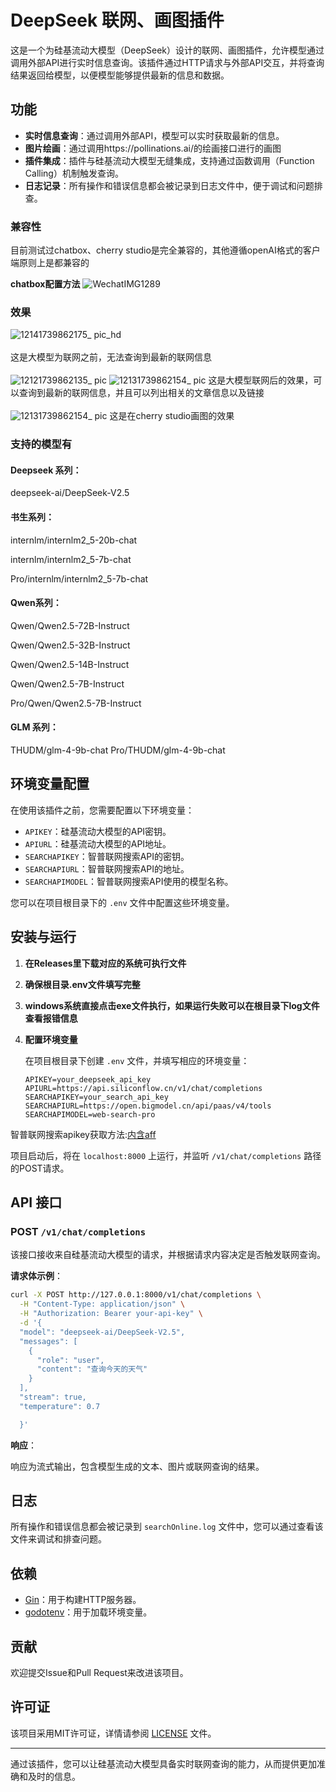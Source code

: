# DeepSeek 联网、画图插件

这是一个为硅基流动大模型（DeepSeek）设计的联网、画图插件，允许模型通过调用外部API进行实时信息查询。该插件通过HTTP请求与外部API交互，并将查询结果返回给模型，以便模型能够提供最新的信息和数据。

## 功能

- **实时信息查询**：通过调用外部API，模型可以实时获取最新的信息。
- **图片绘画**：通过调用https://pollinations.ai/的绘画接口进行的画图
- **插件集成**：插件与硅基流动大模型无缝集成，支持通过函数调用（Function Calling）机制触发查询。
- **日志记录**：所有操作和错误信息都会被记录到日志文件中，便于调试和问题排查。

### 兼容性
目前测试过chatbox、cherry studio是完全兼容的，其他遵循openAI格式的客户端原则上是都兼容的

**chatbox配置方法**
![WechatIMG1289](/pubic/1.png)



### 效果
![12141739862175_ pic_hd](/pubic/2.jpg)<br><br>
这是大模型为联网之前，无法查询到最新的联网信息<br><br>
![12121739862135_ pic](/pubic/3.jpg)
![12131739862154_ pic](/pubic/4.jpg)
这是大模型联网后的效果，可以查询到最新的联网信息，并且可以列出相关的文章信息以及链接<br><br>
![12131739862154_ pic](/pubic/5.jpg)
这是在cherry studio画图的效果


### 支持的模型有
#### Deepseek 系列：<br>
deepseek-ai/DeepSeek-V2.5

#### 书生系列：<br>
internlm/internlm2_5-20b-chat

internlm/internlm2_5-7b-chat

Pro/internlm/internlm2_5-7b-chat

#### Qwen系列：<br>
Qwen/Qwen2.5-72B-Instruct

Qwen/Qwen2.5-32B-Instruct

Qwen/Qwen2.5-14B-Instruct

Qwen/Qwen2.5-7B-Instruct

Pro/Qwen/Qwen2.5-7B-Instruct

#### GLM 系列：<br>
THUDM/glm-4-9b-chat
Pro/THUDM/glm-4-9b-chat



## 环境变量配置

在使用该插件之前，您需要配置以下环境变量：

- `APIKEY`：硅基流动大模型的API密钥。
- `APIURL`：硅基流动大模型的API地址。
- `SEARCHAPIKEY`：智普联网搜索API的密钥。
- `SEARCHAPIURL`：智普联网搜索API的地址。
- `SEARCHAPIMODEL`：智普联网搜索API使用的模型名称。

您可以在项目根目录下的 `.env` 文件中配置这些环境变量。

## 安装与运行

1. **在Releases里下载对应的系统可执行文件**
2. **确保根目录.env文件填写完整**
3. **windows系统直接点击exe文件执行，如果运行失败可以在根目录下log文件查看报错信息**
4. **配置环境变量**

   在项目根目录下创建 `.env` 文件，并填写相应的环境变量：

   ```env
   APIKEY=your_deepseek_api_key
   APIURL=https://api.siliconflow.cn/v1/chat/completions
   SEARCHAPIKEY=your_search_api_key
   SEARCHAPIURL=https://open.bigmodel.cn/api/paas/v4/tools
   SEARCHAPIMODEL=web-search-pro
   ```
智普联网搜索apikey获取方法:[内含aff](https://www.bigmodel.cn/invite?icode=yT8eVZEpgS7b5z7C%2B87nKbC%2Fk7jQAKmT1mpEiZXXnFw%3D)


项目启动后，将在 `localhost:8000` 上运行，并监听 `/v1/chat/completions` 路径的POST请求。





## API 接口

### POST `/v1/chat/completions`

该接口接收来自硅基流动大模型的请求，并根据请求内容决定是否触发联网查询。

**请求体示例**：

```bash
curl -X POST http://127.0.0.1:8000/v1/chat/completions \
  -H "Content-Type: application/json" \
  -H "Authorization: Bearer your-api-key" \
  -d '{
  "model": "deepseek-ai/DeepSeek-V2.5",
  "messages": [
    {
      "role": "user",
      "content": "查询今天的天气"
    }
  ],
  "stream": true,
  "temperature": 0.7

  }' 
```

**响应**：

响应为流式输出，包含模型生成的文本、图片或联网查询的结果。

## 日志

所有操作和错误信息都会被记录到 `searchOnline.log` 文件中，您可以通过查看该文件来调试和排查问题。

## 依赖

- [Gin](https://github.com/gin-gonic/gin)：用于构建HTTP服务器。
- [godotenv](https://github.com/joho/godotenv)：用于加载环境变量。

## 贡献

欢迎提交Issue和Pull Request来改进该项目。

## 许可证

该项目采用MIT许可证，详情请参阅 [LICENSE](LICENSE) 文件。

---

通过该插件，您可以让硅基流动大模型具备实时联网查询的能力，从而提供更加准确和及时的信息。

